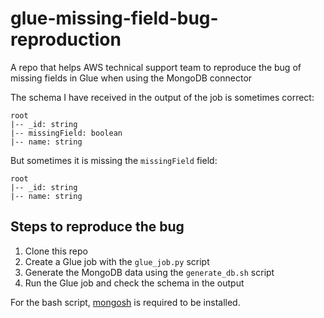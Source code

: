 # glue-missing-field-bug-reproduction
A repo that helps AWS technical support team to reproduce the bug of missing fields in Glue when using the MongoDB connector

The schema I have received in the output of the job is sometimes correct:
```
root
|-- _id: string
|-- missingField: boolean
|-- name: string
```
But sometimes it is missing the `missingField` field:
```
root
|-- _id: string
|-- name: string
```

## Steps to reproduce the bug
1. Clone this repo
2. Create a Glue job with the `glue_job.py` script
3. Generate the MongoDB data using the `generate_db.sh` script
4. Run the Glue job and check the schema in the output

For the bash script, [mongosh](https://www.mongodb.com/try/download/shell) is required to be installed.
